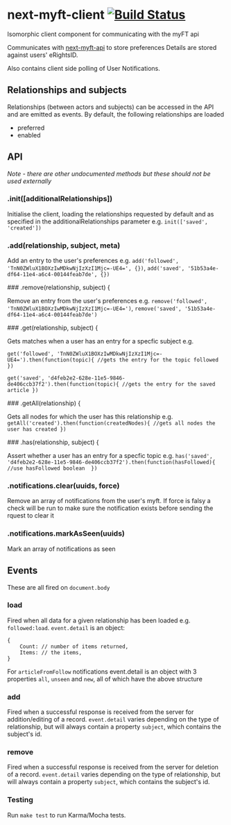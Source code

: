 # next-myft-client [![Build Status](https://travis-ci.org/Financial-Times/next-myft-client.svg?branch=no-unecessary-writes)](https://travis-ci.org/Financial-Times/next-myft-client)
Isomorphic client component for communicating with the myFT api

Communicates with
[next-myft-api](http://github.com/Financial-Times/next-myft-api)
to store preferences Details are stored against users' eRightsID.

Also contains client side polling of User Notifications.

## Relationships and subjects

Relationships (between actors and subjects) can be accessed in the API and are emitted as events. By default, the
following relationships are loaded

* preferred
* enabled

## API

*Note - there are other undocumented methods but these should not be used externally*

### .init([additionalRelationships])

Initialise the client, loading the relationships requested by default and as specified in the additionalRelationships
parameter e.g. `init(['saved', 'created'])`

### .add(relationship, subject, meta)

Add an entry to the user's preferences e.g. `add('followed', 'TnN0ZWluX1BOXzIwMDkwNjIzXzI1Mjc=-UE4=', {})`, `add('saved', '51b53a4e-df64-11e4-a6c4-00144feab7de', {})`

### .remove(relationship, subject) {

Remove an entry from the user's preferences e.g. `remove('followed', 'TnN0ZWluX1BOXzIwMDkwNjIzXzI1Mjc=-UE4=')`, `remove('saved', '51b53a4e-df64-11e4-a6c4-00144feab7de')`

### .get(relationship, subject) {

Gets matches when a user has an entry for a specfic subject e.g.

`get('followed', 'TnN0ZWluX1BOXzIwMDkwNjIzXzI1Mjc=-UE4=').then(function(topic){ //gets the entry for the topic followed  })`

`get('saved', 'd4feb2e2-628e-11e5-9846-de406ccb37f2').then(function(topic){ //gets the entry for the saved article })`

### .getAll(relationship) {

Gets all nodes for which the user has this relationship e.g. `getAll('created').then(function(createdNodes){ //gets all nodes the user has created })`

### .has(relationship, subject) {

Assert whether a user has an entry for a specfic topic e.g. `has('saved', 'd4feb2e2-628e-11e5-9846-de406ccb37f2').then(function(hasFollowed){ //use hasFollowed boolean  })`


### .notifications.clear(uuids, force)

Remove an array of notifications from the user's myft. If force is falsy a check will be run to make sure the notification exists before sending the rquest to clear it

### .notifications.markAsSeen(uuids)

Mark an array of notifications as seen


## Events

These are all fired on `document.body`

### load

Fired when all data for a given relationship has been loaded e.g. `followed:load`. `event.detail` is an object:
```
{
	Count: // number of items returned,
	Items: // the items,
}
```

For `articleFromFollow` notifications event.detail is an object with 3 properties `all`, `unseen` and `new`, all of which have the above structure

### add

Fired when a successful response is received from the server for addition/editing of a record. `event.detail` varies depending on the type of relationship, but will always contain a property `subject`, which contains the subject's id.

### remove

Fired when a successful response is received from the server for deletion of a record. `event.detail` varies depending on the type of relationship, but will always contain a property `subject`, which contains the subject's id.

### Testing

Run `make test` to run Karma/Mocha tests.
